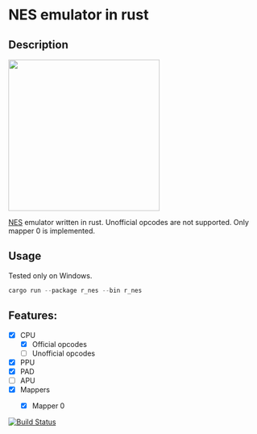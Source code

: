 # NES emulator in rust

## Description
<img src="https://i.imgur.com/Bn5FSSp.png" width="300">

[NES](https://en.wikipedia.org/wiki/Nintendo_Entertainment_System) emulator written in rust. Unofficial opcodes are not supported. Only mapper 0 is implemented. 


## Usage

Tested only on Windows.

```rust
cargo run --package r_nes --bin r_nes
```


## Features:

- [x] CPU
  - [x] Official opcodes
  - [ ] Unofficial opcodes 
- [x] PPU
- [x] PAD
- [ ] APU
- [x] Mappers
  - [x] Mapper 0



[![Build Status](https://travis-ci.com/kregoslup/r_nes.svg?branch=master)](https://travis-ci.com/kregoslup/r_nes)